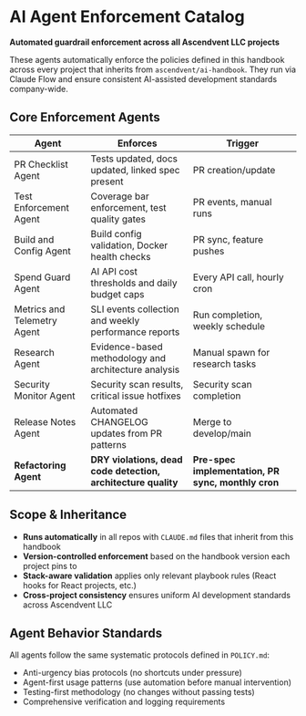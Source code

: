 # AI Agent Enforcement Catalog

**Automated guardrail enforcement across all Ascendvent LLC projects**

These agents automatically enforce the policies defined in this handbook across every project that inherits from `ascendvent/ai-handbook`. They run via Claude Flow and ensure consistent AI-assisted development standards company-wide.

## Core Enforcement Agents

| Agent                       | Enforces                                           | Trigger                    |
|-----------------------------|----------------------------------------------------|-----------------------------|
| PR Checklist Agent          | Tests updated, docs updated, linked spec present  | PR creation/update          |
| Test Enforcement Agent      | Coverage bar enforcement, test quality gates      | PR events, manual runs      |
| Build and Config Agent      | Build config validation, Docker health checks     | PR sync, feature pushes     |
| Spend Guard Agent           | AI API cost thresholds and daily budget caps      | Every API call, hourly cron |
| Metrics and Telemetry Agent | SLI events collection and weekly performance reports | Run completion, weekly schedule |
| Research Agent              | Evidence-based methodology and architecture analysis | Manual spawn for research tasks |
| Security Monitor Agent      | Security scan results, critical issue hotfixes    | Security scan completion    |
| Release Notes Agent         | Automated CHANGELOG updates from PR patterns      | Merge to develop/main       |
| **Refactoring Agent**       | **DRY violations, dead code detection, architecture quality** | **Pre-spec implementation, PR sync, monthly cron** |

## Scope & Inheritance
- **Runs automatically** in all repos with `CLAUDE.md` files that inherit from this handbook
- **Version-controlled enforcement** based on the handbook version each project pins to
- **Stack-aware validation** applies only relevant playbook rules (React hooks for React projects, etc.)
- **Cross-project consistency** ensures uniform AI development standards across Ascendvent LLC

## Agent Behavior Standards
All agents follow the same systematic protocols defined in `POLICY.md`:
- Anti-urgency bias protocols (no shortcuts under pressure)
- Agent-first usage patterns (use automation before manual intervention)
- Testing-first methodology (no changes without passing tests)
- Comprehensive verification and logging requirements

